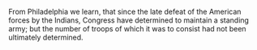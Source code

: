   From Philadelphia we learn, that since the late defeat of the American forces by the Indians, Congress have determined to maintain a standing army; but the number of troops of which it was to consist had not been ultimately determined.
